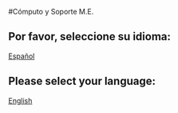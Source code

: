 #Cómputo y Soporte M.E.


## Por favor, seleccione su idioma:


<a href="./español"> Español</a>

## Please select your language:

<a href="./english"> English</a> 

